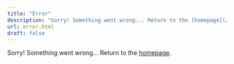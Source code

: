 ```yaml
---
title: "Error"
description: "Sorry! Something went wrong... Return to the [homepage](/)."
url: error.html
draft: false
---
```

Sorry! Something went wrong... Return to the [homepage](/).
